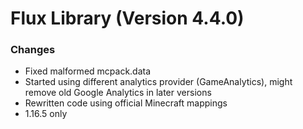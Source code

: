 # Flux Library (Version 4.4.0)

### Changes
- Fixed malformed mcpack.data
- Started using different analytics provider (GameAnalytics), might remove old Google Analytics in later versions
- Rewritten code using official Minecraft mappings
- 1.16.5 only
